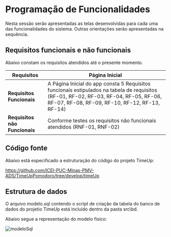 # Programação de Funcionalidades

Nesta sessão serão apresentadas as telas desenvolvidas para cada uma das funcionalidades do sistema. Outras orientações serão apresentadas na sequência.


## Requisitos funcionais e não funcionais

Abaixo constam os requisitos atendidos até o presente momento.

| **Requisitos** | Página Inicial |
| ------------------- |------------------------------------------------------------------------------------------------------------------------------------------------------------------------------------------------------------------------------------------------------------------------|
| **Requisitos Funcionais** | A Página Inicial do app consta 5 Requisitos funcionais estipulados na tabela de requisitos (RF-01, RF-02, RF-03, RF-04, RF-05, RF-06, RF-07, RF-08, RF-09, RF-10, RF-12, RF-13, RF-14)
| **Requisitos não Funcionais** | Conforme testes os requisitos não funcionais atendidos (RNF-01, RNF-02)  |


## Código fonte

Abaixo está especificado a estruturação do código do projeto TimeUp:

https://github.com/ICEI-PUC-Minas-PMV-ADS/TimeUpPomodoro/tree/develop/timeUp


## Estrutura de dados

O arquivo modelo.sql contendo o script de criação da tabela do banco de dados do projetio TimeUp está incluído dentro da pasta src\bd.

Abaixo segue a representação do modelo físico:

![modeloSql](https://user-images.githubusercontent.com/90660755/198892611-ac024c9e-251a-444f-9e2f-dcb5273fdf83.png)
